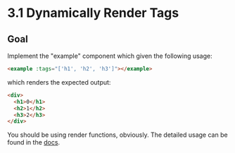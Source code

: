# 3.1 Dynamically Render Tags

## Goal

Implement the "example" component which given the following usage:

``` html
<example :tags="['h1', 'h2', 'h3']"></example>
```

which renders the expected output:

``` html
<div>
  <h1>0</h1>
  <h2>1</h2>
  <h3>2</h3>
</div>
```

You should be using render functions, obviously. The detailed usage can be found in the [docs](https://vuejs.org/v2/guide/render-function.html#createElement-Arguments).
